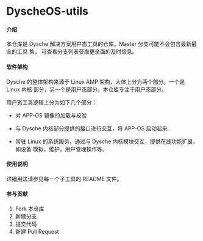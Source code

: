 # DyscheOS-utils

#### 介绍
本仓库是 Dysche 解决方案用户态工具的仓库。Master 分支可能不会包含最新最全的工具
集， 可查看分支列表获取更全面的及时信息。

#### 软件架构
Dysche 的整体架构来源于 Linux AMP 架构，大体上分为两个部分。一个是 Linux 内核
部分，另一个是用户态部分。本仓库专注于用户态部分。

用户态工具逻辑上分为如下几个部分：

- 对 APP-OS 镜像的加载与校验

- 与 Dysche 内核部分提供的接口进行交互，将 APP-OS 启动起来

- 常驻 Linux 的系统服务，通过与 Dysche 内核模块交互，提供在线功能扩展，如设备
模拟，维护，用户管理操作等。



#### 使用说明

详细用法请参见每一个子工具的 README 文件。

#### 参与贡献

1.  Fork 本仓库
2.  新建分支
3.  提交代码
4.  新建 Pull Request
